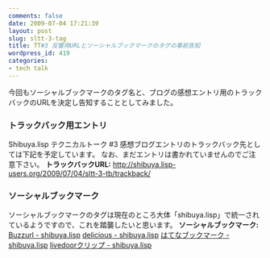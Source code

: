 ```yaml
---
comments: false
date: 2009-07-04 17:21:39
layout: post
slug: sltt-3-tag
title: TT#3 反響用URLとソーシャルブックマークのタグの事前告知
wordpress_id: 419
categories:
- tech talk
---
```


今回もソーシャルブックマークのタグ名と、ブログの感想エントリ用のトラックバックのURLを決定し告知することとしてみました。


### トラックバック用エントリ


Shibuya.lisp テクニカルトーク #3 感想ブログエントリのトラックバック先としては下記を予定しています。
なお、まだエントリは書かれていませんのでご注意下さい。
**トラックバックURL:**
http://shibuya.lisp-users.org/2009/07/04/sltt-3-tb/trackback/


### ソーシャルブックマーク


ソーシャルブックマークのタグは現在のところ大体「shibuya.lisp」で統一されているようですので、これを踏襲したいと思います。
**ソーシャルブックマーク:**
[Buzzurl - shibuya.lisp](http://buzzurl.jp/tag/shibuya.lisp)
[delicious - shibuya.lisp](http://delicious.com/tag/shibuya.lisp)
[はてなブックマーク - shibuya.lisp](http://b.hatena.ne.jp/t/shibuya.lisp)
[livedoorクリップ - shibuya.lisp](http://clip.livedoor.com/tag/shibuya.lisp)
